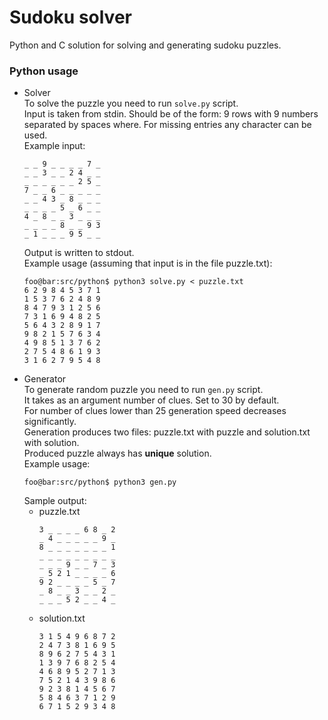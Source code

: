 # Sudoku solver

Python and C solution for solving and generating sudoku puzzles. </br>

### Python usage
- Solver </br>
    To solve the puzzle you need to run `solve.py` script. </br>
    Input is taken from stdin. Should be of the form: 9 rows with 9 numbers separated by spaces where. For missing entries any character can be used. </br>
    Example input:
    ```
    _ _ 9 _ _ _ _ 7 _
    _ _ 3 _ _ 2 4 _ _
    _ _ _ _ _ _ 2 5 _
    7 _ _ 6 _ _ _ _ _
    _ _ 4 3 _ 8 _ _ _
    _ _ _ _ 5 _ 6 _ _
    4 _ 8 _ _ 3 _ _ _
    _ _ _ _ 8 _ _ 9 3
    _ 1 _ _ _ 9 5 _ _
    ```
    Output is written to stdout. </br>
    Example usage (assuming that input is in the file puzzle.txt):
    ```console
    foo@bar:src/python$ python3 solve.py < puzzle.txt
    6 2 9 8 4 5 3 7 1
    1 5 3 7 6 2 4 8 9
    8 4 7 9 3 1 2 5 6
    7 3 1 6 9 4 8 2 5
    5 6 4 3 2 8 9 1 7
    9 8 2 1 5 7 6 3 4
    4 9 8 5 1 3 7 6 2
    2 7 5 4 8 6 1 9 3
    3 1 6 2 7 9 5 4 8
    ```
- Generator </br>
    To generate random puzzle you need to run `gen.py` script. </br>
    It takes as an argument number of clues. Set to 30 by default. </br>
    For number of clues lower than 25 generation speed decreases significantly. </br>
    Generation produces two files: puzzle.txt with puzzle and solution.txt with solution. </br>
    Produced puzzle always has **unique** solution. </br>
    Example usage:
    ```console
    foo@bar:src/python$ python3 gen.py
    ```
    Sample output:
    - puzzle.txt
        ```
        3 _ _ _ _ 6 8 _ 2
        _ 4 _ _ _ _ _ 9 _
        8 _ _ _ _ _ _ _ 1
        _ _ _ _ _ _ _ _ _
        _ _ _ 9 _ _ 7 _ 3
        _ 5 2 1 _ _ _ _ 6
        9 2 _ _ _ _ 5 _ 7
        _ 8 _ _ 3 _ _ 2 _
        _ _ _ 5 2 _ _ 4 _
        ```
    - solution.txt
        ```
        3 1 5 4 9 6 8 7 2
        2 4 7 3 8 1 6 9 5
        8 9 6 2 7 5 4 3 1
        1 3 9 7 6 8 2 5 4
        4 6 8 9 5 2 7 1 3
        7 5 2 1 4 3 9 8 6
        9 2 3 8 1 4 5 6 7
        5 8 4 6 3 7 1 2 9
        6 7 1 5 2 9 3 4 8
        ```